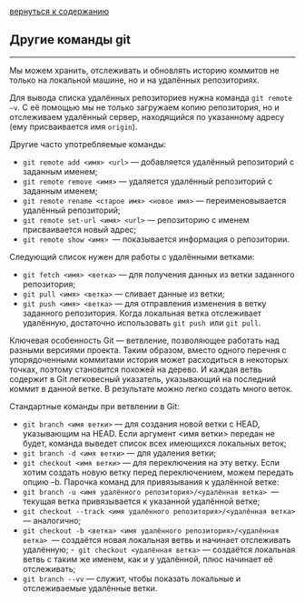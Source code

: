 [вернуться к содержанию](/readme.md)

## Другие команды git
---

Мы можем хранить, отслеживать и обновлять историю коммитов не только на локальной машине, но и на удалённых репозиториях.

Для вывода списка удалённых репозиториев нужна команда `git remote –v`. С её помощью мы не только загружаем копию репозитория, но и отслеживаем удалённый сервер, находящийся по указанному адресу (ему присваивается имя `origin`). 

Другие часто употребляемые команды: 
- `git remote add <имя> <url>` — добавляется удалённый репозиторий с заданным именем; 
- `git remote remove <имя>` — удаляется удалённый репозиторий с заданным именем; 
- `git remote rename <старое имя> <новое имя>` — переименовывается удалённый репозиторий; 
- `git remote set-url <имя> <url>` — репозиторию с именем присваивается новый адрес; 
- `git remote show <имя> `— показывается информация о репозитории.

Следующий список нужен для работы с удалёнными ветками: 

- `git fetch <имя> <ветка>` — для получения данных из ветки заданного репозитория; 
- `git pull <имя> <ветка>` — сливает данные из ветки; 
- `git push <имя> <ветка>` — для отправления изменения в ветку заданного репозитория. Когда локальная ветка отслеживает удалённую, достаточно использовать `git push `или `git pull`.

Ключевая особенность Git — ветвление, позволяющее работать над разными версиями проекта. Таким образом, вместо одного перечня с упорядоченными коммитами история может расходиться в некоторых точках, поэтому становится похожей на дерево. И каждая ветвь содержит в Git легковесный указатель, указывающий на последний коммит в данной ветке. В результате можно легко создать много веток.

Стандартные команды при ветвлении в Git: 

- `git branch <имя ветки>` — для создания новой ветки с HEAD, указывающим на HEAD. Если аргумент <имя ветки> передан не будет, команда выведет список всех имеющихся локальных веток; 
- `git branch -d <имя ветки>` — для удаления ветки; 
- `git checkout <имя ветки>` — для переключения на эту ветку. Если хотим создать новую ветку перед переключением, можем передать опцию –b.
Парочка команд для привязывания к удалённой ветке: 
- `git branch -u <имя удалённого репозитория>/<удалённая ветка> `—текущая ветка привязывается к указанной удалённой ветке; 
- `git checkout --track <имя удалённого репозитория>/<удалённая ветка> `— аналогично; 
- `git checkout -b <ветка> <имя удалённого репозитория>/<удалённая ветка> `— создаётся новая локальная ветвь и начинает отслеживать удалённую; 
-` git checkout <удалённая ветка>` — создаётся локальная ветвь с таким же именем, как и у удалённой, плюс начинает её отслеживать;
- `git branch --vv` — служит, чтобы показать локальные и отслеживаемые удалённые ветки.
